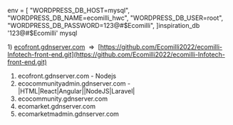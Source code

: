 
env = [
    "WORDPRESS_DB_HOST=mysql",
    "WORDPRESS_DB_NAME=ecomilli_hwc",
    "WORDPRESS_DB_USER=root",
    "WORDPRESS_DB_PASSWORD=123@#$Ecomilli",
  ]inspiration_db
'123@#$Ecomilli'
mysql



1) [ecofront.gdnserver.com](https://ecofront.gdnserver.com/)  =>  [https://github.com/Ecomilli2022/ecomilli-Infotech-front-end.git](https://github.com/Ecomilli2022/ecomilli-Infotech-front-end.git)



1)  ecofront.gdnserver.com - Nodejs
2) ecocommunityadmin.gdnserver.com - |HTML|React|Angular||NodeJS|Laravel|
3) ecocommunity.gdnserver.com
4) ecomarket.gdnserver.com
5) ecomarketmadmin.gdnserver.com